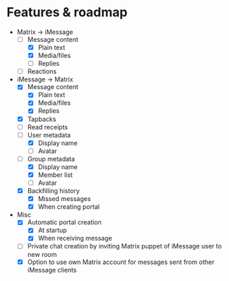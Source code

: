 # Features & roadmap
* Matrix → iMessage
  * [ ] Message content
    * [x] Plain text
    * [x] Media/files
    * [ ] Replies
  * [ ] Reactions
* iMessage → Matrix
  * [x] Message content
    * [x] Plain text
    * [x] Media/files
    * [x] Replies
  * [x] Tapbacks
  * [ ] Read receipts
  * [ ] User metadata
    * [x] Display name
    * [ ] Avatar
  * [ ] Group metadata
    * [x] Display name
    * [x] Member list
    * [ ] Avatar
  * [x] Backfilling history
    * [x] Missed messages
    * [x] When creating portal
* Misc
  * [x] Automatic portal creation
    * [x] At startup
    * [x] When receiving message
  * [ ] Private chat creation by inviting Matrix puppet of iMessage user to new room
  * [x] Option to use own Matrix account for messages sent from other iMessage clients
